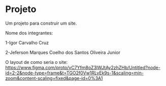 # Projeto
Um projeto para construir um site.

Nome dos integrantes:

1-Igor Carvalho Cruz

2-Jeferson Marques Coelho dos Santos Oliveira Junior

O layout de como seria o site:
https://www.figma.com/proto/yC7Yfm8oZ3lWJtAy2zhZHb/Untitled?node-id=2-2&node-type=frame&t=TGO2f0Vw1RLyEk9s-1&scaling=min-zoom&content-scaling=fixed&page-id=0%3A1
